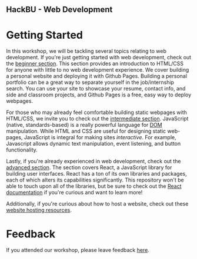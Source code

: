 ## HackBU - Web Development

# Getting Started

In this workshop, we will be tackling several topics relating to web development. If you're just getting started with web development, check out the [beginner section](Beginner.md). This section provides an introduction to HTML/CSS for anyone with little to no web development experience. We cover building a personal website and deploying it with Github Pages. Building a personal portfolio can be a great way to separate yourself in the job/internship search. You can use your site to showcase your resume, contact info, and side and classroom projects, and Github Pages is a free, easy way to deploy webpages.
 
For those who may already feel comfortable building static webpages with HTML/CSS, we invite you to check out the [intermediate section](Intermediate.md). JavaScript (native, standards-based) is a really powerful language for [DOM](https://www.w3schools.com/js/js_htmldom.asp) manipulation. While HTML and CSS are useful for designing static web-pages, JavaScript is integral for making sites *interactive*. For example, Javascript allows dynamic text manipulation, event listening, and button functionality.

Lastly, if you're already experienced in web development, check out the [advanced section](Advanced.md). The section covers React, a JavaScript library for building user interfaces. React has a ton of its own libraries and packages, each of which alters its capabilities significantly. This repository won't be able to touch upon all of the libraries, but be sure to check out the [React documentation](https://reactjs.org/docs/hello-world.html) if you're curious and want to learn more!

Additionally, if you're curious about how to host a website, check out these [website hosting resources](WebsiteHostingResources.md).

# Feedback

If you attended our workshop, please leave feedback [here](https://forms.gle/P4TQ4NgPSHghCucd7).
